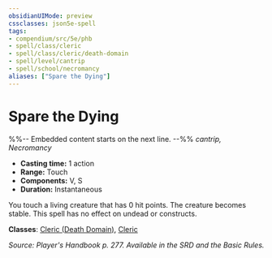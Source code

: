 ```yaml
---
obsidianUIMode: preview
cssclasses: json5e-spell
tags:
- compendium/src/5e/phb
- spell/class/cleric
- spell/class/cleric/death-domain
- spell/level/cantrip
- spell/school/necromancy
aliases: ["Spare the Dying"]
---
```

# Spare the Dying
%%-- Embedded content starts on the next line. --%%
*cantrip, Necromancy*  

- **Casting time:** 1 action
- **Range:** Touch
- **Components:** V, S
- **Duration:** Instantaneous

You touch a living creature that has 0 hit points. The creature becomes stable. This spell has no effect on undead or constructs.

**Classes**: [Cleric (Death Domain)](compendium/classes/cleric-death-domain.md), [Cleric](compendium/classes/cleric.md)

*Source: Player's Handbook p. 277. Available in the SRD and the Basic Rules.*